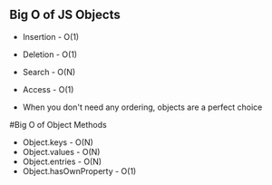 ## Big O of JS Objects
* Insertion - O(1)
* Deletion - O(1)
* Search - O(N)
* Access - O(1)

* When you don't need any ordering, objects are a perfect choice

#Big O of Object Methods
* Object.keys - O(N)
* Object.values - O(N)
* Object.entries - O(N)
* Object.hasOwnProperty - O(1)
